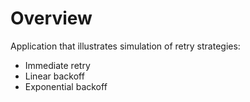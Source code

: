 
# Overview

Application that illustrates simulation of retry strategies:

* Immediate retry
* Linear backoff
* Exponential backoff
